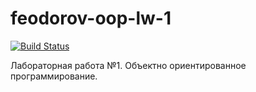 # feodorov-oop-lw-1
[![Build Status](https://travis-ci.org/z8432k/feodorov-oop-lw-1.svg?branch=main)](https://travis-ci.org/z8432k/feodorov-oop-lw-1)

Лабораторная работа №1. Объектно ориентированное программирование.
